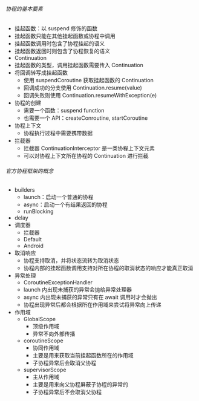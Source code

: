 ###### 协程的基本要素

- 挂起函数：以 suspend 修饰的函数
- 挂起函数只能在其他挂起函数或协程中调用
- 挂起函数调用时包含了协程挂起的语义
- 挂起函数返回时则包含了协程恢复的语义
- Continuation
- 挂起函数的类型，调用挂起函数需要传入 Continuation
- 将回调转写成挂起函数
  - 使用 suspendCoroutine 获取挂起函数的 Continuation
  - 回调成功的分支使用 Continuation.resume(value)
  - 回调失败则使用 Continuation.resumeWithException(e)
- 协程的创建
  - 需要一个函数：suspend function 
  - 也需要一个 API：createConroutine, startCoroutine
- 协程上下文
  - 协程执行过程中需要携带数据
- 拦截器
  - 拦截器 ContinuationInterceptor 是一类协程上下文元素
  - 可以对协程上下文所在协程的 Continuation 进行拦截

###### 官方协程框架的概念

- builders
  - launch：启动一个普通的协程
  - async：启动一个有结果返回的协程
  - runBlocking
- delay
- 调度器
  - 拦截器
  - Default
  - Android
- 取消响应
  - 协程支持取消，并将状态流转为取消状态
  - 协程内部的挂起函数调用支持对所在协程的取消状态的响应才能真正取消
- 异常处理
  - CoroutineExceptionHandler
  - launch 内出现未捕获的异常会抛给异常处理器
  - async 内出现未捕获的异常只有在 await 调用时才会抛出
  - 协程出现异常后都会根据所在作用域来尝试将异常向上传递
- 作用域
  - GlobalScope
    - 顶级作用域
    - 异常不向外部传播
  - coroutineScope
    - 协同作用域
    - 主要是用来获取当前挂起函数所在的作用域
    - 子协程异常后会取消父协程
  - supervisorScope
    - 主从作用域
    - 主要是用来向父协程屏蔽子协程的异常的
    - 子协程异常后不会取消父协程
